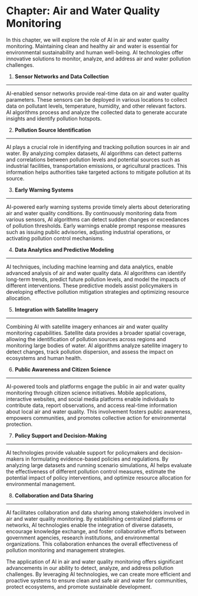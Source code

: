 Chapter: Air and Water Quality Monitoring
=========================================

In this chapter, we will explore the role of AI in air and water quality monitoring. Maintaining clean and healthy air and water is essential for environmental sustainability and human well-being. AI technologies offer innovative solutions to monitor, analyze, and address air and water pollution challenges.

1. **Sensor Networks and Data Collection**
------------------------------------------

AI-enabled sensor networks provide real-time data on air and water quality parameters. These sensors can be deployed in various locations to collect data on pollutant levels, temperature, humidity, and other relevant factors. AI algorithms process and analyze the collected data to generate accurate insights and identify pollution hotspots.

2. **Pollution Source Identification**
--------------------------------------

AI plays a crucial role in identifying and tracking pollution sources in air and water. By analyzing complex datasets, AI algorithms can detect patterns and correlations between pollution levels and potential sources such as industrial facilities, transportation emissions, or agricultural practices. This information helps authorities take targeted actions to mitigate pollution at its source.

3. **Early Warning Systems**
----------------------------

AI-powered early warning systems provide timely alerts about deteriorating air and water quality conditions. By continuously monitoring data from various sensors, AI algorithms can detect sudden changes or exceedances of pollution thresholds. Early warnings enable prompt response measures such as issuing public advisories, adjusting industrial operations, or activating pollution control mechanisms.

4. **Data Analytics and Predictive Modeling**
---------------------------------------------

AI techniques, including machine learning and data analytics, enable advanced analysis of air and water quality data. AI algorithms can identify long-term trends, predict future pollution levels, and model the impacts of different interventions. These predictive models assist policymakers in developing effective pollution mitigation strategies and optimizing resource allocation.

5. **Integration with Satellite Imagery**
-----------------------------------------

Combining AI with satellite imagery enhances air and water quality monitoring capabilities. Satellite data provides a broader spatial coverage, allowing the identification of pollution sources across regions and monitoring large bodies of water. AI algorithms analyze satellite imagery to detect changes, track pollution dispersion, and assess the impact on ecosystems and human health.

6. **Public Awareness and Citizen Science**
-------------------------------------------

AI-powered tools and platforms engage the public in air and water quality monitoring through citizen science initiatives. Mobile applications, interactive websites, and social media platforms enable individuals to contribute data, report observations, and access real-time information about local air and water quality. This involvement fosters public awareness, empowers communities, and promotes collective action for environmental protection.

7. **Policy Support and Decision-Making**
-----------------------------------------

AI technologies provide valuable support for policymakers and decision-makers in formulating evidence-based policies and regulations. By analyzing large datasets and running scenario simulations, AI helps evaluate the effectiveness of different pollution control measures, estimate the potential impact of policy interventions, and optimize resource allocation for environmental management.

8. **Collaboration and Data Sharing**
-------------------------------------

AI facilitates collaboration and data sharing among stakeholders involved in air and water quality monitoring. By establishing centralized platforms or networks, AI technologies enable the integration of diverse datasets, encourage knowledge exchange, and foster collaborative efforts between government agencies, research institutions, and environmental organizations. This collaboration enhances the overall effectiveness of pollution monitoring and management strategies.

The application of AI in air and water quality monitoring offers significant advancements in our ability to detect, analyze, and address pollution challenges. By leveraging AI technologies, we can create more efficient and proactive systems to ensure clean and safe air and water for communities, protect ecosystems, and promote sustainable development.
